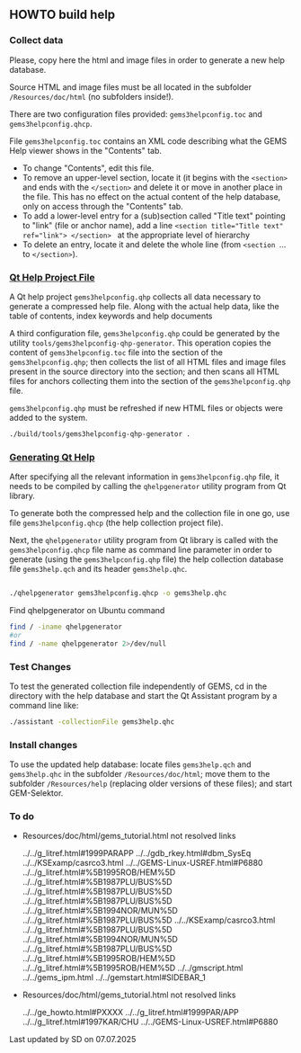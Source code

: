## HOWTO build help

### Collect data

Please, copy here the html and image files in order to generate a new help database. 

Source HTML and image files must be all located in the subfolder `/Resources/doc/html` (no subfolders inside!).

There are two configuration files provided: `gems3helpconfig.toc`  and `gems3helpconfig.qhcp`. 

File `gems3helpconfig.toc` contains an XML code describing what the GEMS Help viewer shows in the "Contents" tab.
* To change "Contents", edit this file.
* To remove an upper-level section, locate it (it begins with the `<section>` and ends with the `</section>` and delete it or move in another place in the file. This has no effect on the actual content of the help database, only on access through the "Contents" tab.
* To add a lower-level entry for a (sub)section called "Title text" pointing to "link" (file or anchor name), add a line  `<section title="Title text" ref="link"> </section> ` at the appropriate level of hierarchy
* To delete an entry, locate it and delete the whole line (from `<section `... to `</section>`). 


### [Qt Help Project File](https://doc.qt.io/qt-6/qthelpproject.html)

A Qt help project `gems3helpconfig.qhp` collects all data necessary to generate a compressed help file. Along with the actual help data, like the table of contents, index keywords and help documents

A third configuration file, `gems3helpconfig.qhp` could be generated by the utility `tools/gems3helpconfig-qhp-generator`. 
This operation copies the content of `gems3helpconfig.toc` file into the section <toc> of the `gems3helpconfig.qhp`; then collects the list of all HTML files and image files present in the source directory into the <files> section; and then scans all HTML files for anchors collecting them into the <keywords> section of the `gems3helpconfig.qhp` file. 

`gems3helpconfig.qhp` must be refreshed if new HTML files or objects were added to the system.


```sh
./build/tools/gems3helpconfig-qhp-generator . 
```


### [Generating Qt Help](https://doc.qt.io/qt-6/qthelp-framework.html)

After specifying all the relevant information in `gems3helpconfig.qhp` file, it needs to be compiled by calling the `qhelpgenerator` utility program from Qt library.

To generate both the compressed help and the collection file in one go, use file `gems3helpconfig.qhcp` (the help collection project file).

Next, the `qhelpgenerator` utility program from Qt library is called with the `gems3helpconfig.qhcp` file name 
as command line parameter in order to generate (using the `gems3helpconfig.qhp` file) the help collection database 
file `gems3help.qch` and its header `gems3help.qhc`. 

```sh

./qhelpgenerator gems3helpconfig.qhcp -o gems3help.qhc
```

Find qhelpgenerator on Ubuntu command

```sh
find / -iname qhelpgenerator
#or
find / -name qhelpgenerator 2>/dev/null
```


### Test Changes

To test the generated collection file independently of GEMS, cd in the directory with the help database and start the 
Qt Assistant program by a command line like:

```sh
./assistant -collectionFile gems3help.qhc 
```

### Install changes

To use the updated help database: locate files `gems3help.qch` and `gems3help.qhc` in the subfolder
`/Resources/doc/html`; move them to the subfolder `/Resources/help` (replacing older versions of these files); 
and start GEM-Selektor.  

### To do 

* Resources/doc/html/gems_tutorial.html   not resolved links

  ../../g_litref.html#1999PARAPP
  ../../gdb_rkey.html#dbm_SysEq
  ../../KSExamp/casrco3.html
  ../../GEMS-Linux-USREF.html#P6880
  ../../g_litref.html#%5B1995ROB/HEM%5D
  ../../g_litref.html#%5B1987PLU/BUS%5D
  ../../g_litref.html#%5B1987PLU/BUS%5D
  ../../g_litref.html#%5B1987PLU/BUS%5D
  ../../g_litref.html#%5B1994NOR/MUN%5D
  ../../g_litref.html#%5B1987PLU/BUS%5D
  ../../KSExamp/casrco3.html
  ../../g_litref.html#%5B1987PLU/BUS%5D
  ../../g_litref.html#%5B1994NOR/MUN%5D
  ../../g_litref.html#%5B1987PLU/BUS%5D
  ../../g_litref.html#%5B1995ROB/HEM%5D
  ../../g_litref.html#%5B1995ROB/HEM%5D
  ../../gmscript.html
  ../../gems_ipm.html
  ../../gemstart.html#SIDEBAR_1

* Resources/doc/html/gems_tutorial.html   not resolved links

  ../../ge_howto.html#PXXXX
  ../../g_litref.html#1999PAR/APP
  ../../g_litref.html#1997KAR/CHU
  ../../GEMS-Linux-USREF.html#P6880

Last updated by SD on 07.07.2025
 
